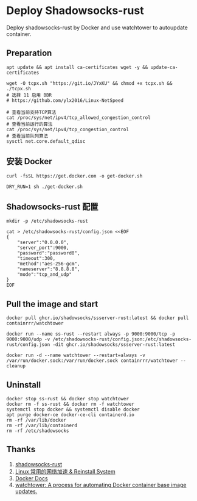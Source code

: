 # Deploy Shadowsocks-rust
Deploy shadowsocks-rust by Docker and use watchtower to autoupdate container.

## Preparation
`apt update && apt install ca-certificates wget -y && update-ca-certificates`
```
wget -O tcpx.sh "https://git.io/JYxKU" && chmod +x tcpx.sh && ./tcpx.sh
# 选择 11 启用 BBR
# https://github.com/ylx2016/Linux-NetSpeed
```
```
# 查看当前支持TCP算法
cat /proc/sys/net/ipv4/tcp_allowed_congestion_control
# 查看当前运行的算法
cat /proc/sys/net/ipv4/tcp_congestion_control
# 查看当前队列算法
sysctl net.core.default_qdisc
```

## 安装 Docker
`curl -fsSL https://get.docker.com -o get-docker.sh`

`DRY_RUN=1 sh ./get-docker.sh`

## Shadowsocks-rust 配置
`mkdir -p /etc/shadowsocks-rust`
```
cat > /etc/shadowsocks-rust/config.json <<EOF
{
    "server":"0.0.0.0",
    "server_port":9000,
    "password":"password0",
    "timeout":300,
    "method":"aes-256-gcm",
    "nameserver":"8.8.8.8",
    "mode":"tcp_and_udp"
}
EOF
```

## Pull the image and start 
```
docker pull ghcr.io/shadowsocks/ssserver-rust:latest && docker pull containrrr/watchtower
```
```
docker run --name ss-rust --restart always -p 9000:9000/tcp -p 9000:9000/udp -v /etc/shadowsocks-rust/config.json:/etc/shadowsocks-rust/config.json -dit ghcr.io/shadowsocks/ssserver-rust:latest
```
```
docker run -d --name watchtower --restart=always -v /var/run/docker.sock:/var/run/docker.sock containrrr/watchtower --cleanup
```

## Uninstall 
```
docker stop ss-rust && docker stop watchtower
docker rm -f ss-rust && docker rm -f watchtower
systemctl stop docker && systemctl disable docker
apt purge docker-ce docker-ce-cli containerd.io
rm -rf /var/lib/docker
rm -rf /var/lib/containerd
rm -rf /etc/shadowsocks
```

## Thanks
1. [shadowsocks-rust](https://github.com/shadowsocks/shadowsocks-rust)
2. [Linux 常用的网络加速 & Reinstall System](https://github.com/ylx2016/Linux-NetSpeed)
3. [Docker Docs](https://docs.docker.com/engine/install/ubuntu/)
4. [watchtower: A process for automating Docker container base image updates.](https://github.com/containrrr/watchtower)
